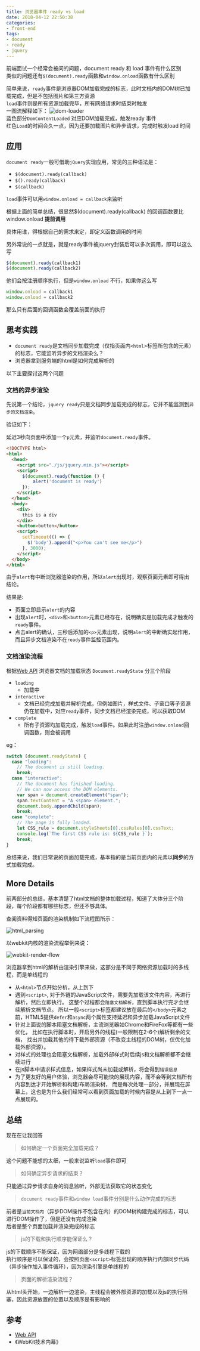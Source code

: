 ```yaml
---
title: 浏览器事件 ready vs load
date: 2018-04-12 22:50:38
categories:
- front-end
tags: 
- document
- ready
- jquery
---
```


前端面试一个经常会被问的问题，document ready 和 load 事件有什么区别  
类似的问题还有`$(document).ready`函数和`window.onload`函数有什么区别
<!--more-->

简单来说，`ready`事件是浏览器DOM加载完成的标志，此时文档内的DOM树已加载完成，但是不包括图片和第三方资源  
`load`事件则是所有资源加载完毕，所有网络请求时结束时触发  
一图流解释如下：
![dom-loader](/images/dom-load.png)  
蓝色部分`DomContentLoaded` 对应DOM加载完成，触发ready 事件  
红色`Load`的时间会久一点，因为还要加载图片和异步请求，完成时触发load 时间

## 应用
`document ready`一般可借助`jQuery`实现应用，常见的三种语法是：
- `$(document).ready(callback)`
- `$().ready(callback)`
- `$(callback)`

`load`事件可以用`window.onload = callback`来监听

根据上面的简单总结，很显然$(document).ready(callback) 的回调函数要比 window.onload **提前调用**  

具体用谁，得根据自己的需求来定，即定义函数调用的时间

另外常说的一点就是，就是ready事件被jquery封装后可以多次调用，即可以这么写
```js
$(document).ready(callback1)
$(document).ready(callback2)
```
他们会按注册顺序执行，但是`window.onload` 不行，如果你这么写
```js
window.onload = callback1
window.onload = callback2
```
那么只有后面的回调函数会覆盖前面的执行


## 思考实践
- `document ready`是文档同步加载完成（仅指页面内`<html`>标签所包含的元素）的标志，它能监听异步的文档渲染么？
- 浏览器拿到服务端的html是如何完成解析的

以下主要探讨这两个问题
### 文档的异步渲染
先说第一个结论，`jquery ready`只是文档同步加载完成的标志，它并不能监测到`异步的文档渲染`。

验证如下：

延迟3秒向页面中添加一个`p`元素，并监听`document.ready`事件。

```html
<!DOCTYPE html>
<html>
  <head>
    <script src="./js/jquery.min.js"></script>
    <script>
      $(document).ready(function () {
          alert('document is ready')
      });
    </script>
  </head>
  <body>
    <div>
      this is a div
    </div>
    <button>button</button>
    <script>
      setTimeout(() => {
        $('body').append("<p>You can't see me</p>")
      }, 3000);
    </script>
  </body>
</html>
```

由于`alert`有中断浏览器渲染的作用，所以`alert`出现时，观察页面元素即可得出结论。

结果是:
- 页面立即显示`alert`的内容
- 出现`alert`时，`<div>`和`<button>`元素已经存在，说明确实是加载完成才触发的`ready`事件。
- 点击alert的确认，三秒后添加的`<p>`元素出现，说明`alert`的中断确实起作用，而且异步文档渲染不在`ready`事件监控范围内。

### 文档渲染流程

根据[Web API](https://developer.mozilla.org/en-US/docs/Web/API/Document/readyState)
浏览器文档的加载状态 `Document.readyState` 分三个阶段
- `loading`
  - 加载中
- `interactive`
  - 文档已经完成加载并解析完成，但例如图片，样式文件、子窗口等子资源仍在加载中，对应`ready`事件，同步文档已经渲染完成，可以获取DOM
- `complete `
  - 所有子资源均加载完成，触发`load`事件。如果此时注册`window.onload`回调函数，则会被调用

eg：
```js
switch (document.readyState) {
  case "loading":
    // The document is still loading.
    break;
  case "interactive":
    // The document has finished loading.
    // We can now access the DOM elements.
    var span = document.createElement("span");
    span.textContent = "A <span> element.";
    document.body.appendChild(span);
    break;
  case "complete":
    // The page is fully loaded.
    let CSS_rule = document.styleSheets[0].cssRules[0].cssText;
    console.log(`The first CSS rule is: ${CSS_rule }`);
    break;
}
```

总结来说，我们日常说的页面加载完成，基本指的是当前页面内的元素以**同步**的方式加载完成。

## More Details

前两部分的总结，基本清楚了html文档的整体加载过程，知道了大体分三个阶段，每个阶段都有哪些标志，但还不够具体。

查阅资料得知页面的渲染机制如下流程图所示：

![html_parsing](/images/html_parsing.png)


以webkit内核的渲染流程举例来说：

![webkit-render-flow](/images/webkit-render-flow.png)

浏览器拿到html的解析由渲染引擎来做，这部分是不同于网络资源加载时的多线程，而是单线程的
- 从`<html>`节点开始分析，从上到下
- 遇到`<script>`, 对于外链的JavaScript文件，需要先加载该文件内容，再进行解析，然后立即执行。
  这整个过程都会`阻塞文档解析`，直到脚本执行完才会继续解析文档节点。
  所以一般`<script>`标签都建议放在最后的`</body>`元素之前，HTML5提供`defer`和`async`两个属性支持延迟和异步加载JavaScript文件
- 针对上面说的脚本阻塞文档解析，主流浏览器如Chrome和FireFox等都有一些优化，
  比如在执行脚本时，开启另外的线程(一般限制在2-6个)解析剩余的文档，
  找出并加载其他的待下载外部资源（不改变主线程的DOM树，仅优化加载外部资源）。
- 对样式的处理也会阻塞文档解析，加载外部样式时后续js和文档解析都不会继续进行
- 在js脚本中请求样式信息，如果样式尚未加载或解析，将会得到`错误信息`
- 为了更友好的用户体验，浏览器会尽可能快的展现内容，而不会等到文档所有内容到达才开始解析和构建/布局渲染树，
  而是每次处理一部分，并展现在屏幕上，这也是为什么我们经常可以看到页面加载的时候内容是从上到下一点一点展现的。


## 总结

现在在让我回答

> 如何确定一个页面完全加载完成？

这个问题不能想的太细，一般来说监听`load`事件即可

> 如何确定异步请求的结束？

只能通过异步请求自身的消息监听，外部无法获取它的状态变化

> `document ready`事件和`window load`事件分别是什么动作完成的标志
    
前者是`当前文档内`（异步DOM操作不包含在内）的DOM树构建完成的标志，可以进行DOM操作了，但是还没有完成渲染  
后者是整个页面加载并渲染完成的标志

> js的下载和执行顺序能保证么？

js的下载顺序不能保证，因为网络部分是多线程下载的  
执行顺序是可以保证的，会按照页面`<script>`标签出现的顺序执行内部同步代码（异步操作加入事件循环），因为渲染引擎是单线程的

> 页面的解析渲染流程？

从html头开始，一边解析一边渲染，主线程会被外部资源的加载以及js的执行阻塞，因此资源放置的位置以及顺序是有影响的

## 参考
- [Web API](https://developer.mozilla.org/en-US/docs/Web/API/Document/readyState)
- 《WebKit技术内幕》









